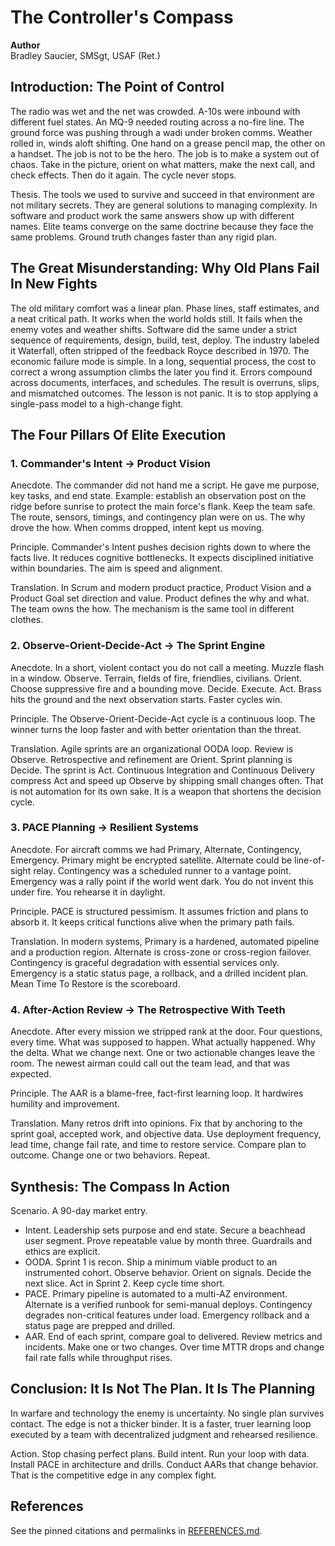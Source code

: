 # The Controller's Compass

**Author**  
Bradley Saucier, SMSgt, USAF (Ret.)

## Introduction: The Point of Control

The radio was wet and the net was crowded. A-10s were inbound with different fuel states. An MQ-9 needed routing across a no-fire line. The ground force was pushing through a wadi under broken comms. Weather rolled in, winds aloft shifting. One hand on a grease pencil map, the other on a handset. The job is not to be the hero. The job is to make a system out of chaos. Take in the picture, orient on what matters, make the next call, and check effects. Then do it again. The cycle never stops.

Thesis. The tools we used to survive and succeed in that environment are not military secrets. They are general solutions to managing complexity. In software and product work the same answers show up with different names. Elite teams converge on the same doctrine because they face the same problems. Ground truth changes faster than any rigid plan.

## The Great Misunderstanding: Why Old Plans Fail In New Fights

The old military comfort was a linear plan. Phase lines, staff estimates, and a neat critical path. It works when the world holds still. It fails when the enemy votes and weather shifts. Software did the same under a strict sequence of requirements, design, build, test, deploy. The industry labeled it Waterfall, often stripped of the feedback Royce described in 1970. The economic failure mode is simple. In a long, sequential process, the cost to correct a wrong assumption climbs the later you find it. Errors compound across documents, interfaces, and schedules. The result is overruns, slips, and mismatched outcomes. The lesson is not panic. It is to stop applying a single-pass model to a high-change fight.

## The Four Pillars Of Elite Execution

### 1. Commander's Intent -> Product Vision

Anecdote. The commander did not hand me a script. He gave me purpose, key tasks, and end state. Example: establish an observation post on the ridge before sunrise to protect the main force's flank. Keep the team safe. The route, sensors, timings, and contingency plan were on us. The why drove the how. When comms dropped, intent kept us moving.

Principle. Commander's Intent pushes decision rights down to where the facts live. It reduces cognitive bottlenecks. It expects disciplined initiative within boundaries. The aim is speed and alignment.

Translation. In Scrum and modern product practice, Product Vision and a Product Goal set direction and value. Product defines the why and what. The team owns the how. The mechanism is the same tool in different clothes.

### 2. Observe-Orient-Decide-Act -> The Sprint Engine

Anecdote. In a short, violent contact you do not call a meeting. Muzzle flash in a window. Observe. Terrain, fields of fire, friendlies, civilians. Orient. Choose suppressive fire and a bounding move. Decide. Execute. Act. Brass hits the ground and the next observation starts. Faster cycles win.

Principle. The Observe-Orient-Decide-Act cycle is a continuous loop. The winner turns the loop faster and with better orientation than the threat.

Translation. Agile sprints are an organizational OODA loop. Review is Observe. Retrospective and refinement are Orient. Sprint planning is Decide. The sprint is Act. Continuous Integration and Continuous Delivery compress Act and speed up Observe by shipping small changes often. That is not automation for its own sake. It is a weapon that shortens the decision cycle.

### 3. PACE Planning -> Resilient Systems

Anecdote. For aircraft comms we had Primary, Alternate, Contingency, Emergency. Primary might be encrypted satellite. Alternate could be line-of-sight relay. Contingency was a scheduled runner to a vantage point. Emergency was a rally point if the world went dark. You do not invent this under fire. You rehearse it in daylight.

Principle. PACE is structured pessimism. It assumes friction and plans to absorb it. It keeps critical functions alive when the primary path fails.

Translation. In modern systems, Primary is a hardened, automated pipeline and a production region. Alternate is cross-zone or cross-region failover. Contingency is graceful degradation with essential services only. Emergency is a static status page, a rollback, and a drilled incident plan. Mean Time To Restore is the scoreboard.

### 4. After-Action Review -> The Retrospective With Teeth

Anecdote. After every mission we stripped rank at the door. Four questions, every time. What was supposed to happen. What actually happened. Why the delta. What we change next. One or two actionable changes leave the room. The newest airman could call out the team lead, and that was expected.

Principle. The AAR is a blame-free, fact-first learning loop. It hardwires humility and improvement.

Translation. Many retros drift into opinions. Fix that by anchoring to the sprint goal, accepted work, and objective data. Use deployment frequency, lead time, change fail rate, and time to restore service. Compare plan to outcome. Change one or two behaviors. Repeat.

## Synthesis: The Compass In Action

Scenario. A 90-day market entry.

- Intent. Leadership sets purpose and end state. Secure a beachhead user segment. Prove repeatable value by month three. Guardrails and ethics are explicit.
- OODA. Sprint 1 is recon. Ship a minimum viable product to an instrumented cohort. Observe behavior. Orient on signals. Decide the next slice. Act in Sprint 2. Keep cycle time short.
- PACE. Primary pipeline is automated to a multi-AZ environment. Alternate is a verified runbook for semi-manual deploys. Contingency degrades non-critical features under load. Emergency rollback and a status page are prepped and drilled.
- AAR. End of each sprint, compare goal to delivered. Review metrics and incidents. Make one or two changes. Over time MTTR drops and change fail rate falls while throughput rises.

## Conclusion: It Is Not The Plan. It Is The Planning

In warfare and technology the enemy is uncertainty. No single plan survives contact. The edge is not a thicker binder. It is a faster, truer learning loop executed by a team with decentralized judgment and rehearsed resilience.

Action. Stop chasing perfect plans. Build intent. Run your loop with data. Install PACE in architecture and drills. Conduct AARs that change behavior. That is the competitive edge in any complex fight.

## References

See the pinned citations and permalinks in [REFERENCES.md](./REFERENCES.md).
